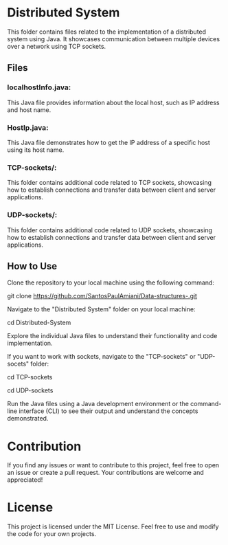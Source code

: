 
<h1>Distributed System</h1>

This folder contains files related to the implementation of a distributed system using Java. It showcases communication between multiple devices over a network using TCP sockets.

<h2>Files</h2>
<h3>localhostInfo.java:</h3> This Java file provides information about the local host, such as IP address and host name.
<h3>HostIp.java:</h3> This Java file demonstrates how to get the IP address of a specific host using its host name.
<h3>TCP-sockets/:</h3> This folder contains additional code related to TCP sockets, showcasing how to establish connections and transfer data between client and server applications.
<h3>UDP-sockets/:</h3> This folder contains additional code related to UDP sockets, showcasing how to establish connections and transfer data between client and server applications.

<h2>How to Use</h2>

Clone the repository to your local machine using the following command:


git clone https://github.com/SantosPaulAmiani/Data-structures-.git

Navigate to the "Distributed System" folder on your local machine:


cd Distributed-System

Explore the individual Java files to understand their functionality and code implementation.

If you want to work with sockets, navigate to the "TCP-sockets" or "UDP-socets" folder:


cd TCP-sockets

cd UDP-sockets

Run the Java files using a Java development environment or the command-line interface (CLI) to see their output and understand the concepts demonstrated.

<h1>Contribution</h1>

If you find any issues or want to contribute to this project, feel free to open an issue or create a pull request. Your contributions are welcome and appreciated!

<h1>License</h1>

This project is licensed under the MIT License. Feel free to use and modify the code for your own projects.
